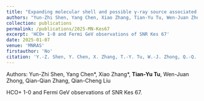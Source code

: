 ```yaml
---
title: "Expanding molecular shell and possible γ-ray source associated with supernova remnant kesteven 67 "
authors: "Yun-Zhi Shen, Yang Chen, Xiao Zhang, Tian-Yu Tu, Wen-Juan Zhong, Qian-Qian Zhang, Qian-Cheng Liu"
collection: publications
permalink: /publications/2025-MN-Kes67
excerpt: 'HCO+ 1-0 and Fermi GeV observations of SNR Kes 67'
date: 2025-01-07
venue: 'MNRAS'
firstauthor: 'No'
citation: 'Y.-Z. Shen, Y. Chen, X. Zhang, T.-Y. Tu, W.-J. Zhong, Q.-Q. Zhang, Q.-C. Liu, 2025, MNRAS, 537, 464'
---
```

Authors: Yun-Zhi Shen, Yang Chen\*, Xiao Zhang\*, **Tian-Yu Tu**, Wen-Juan Zhong, Qian-Qian Zhang, Qian-Cheng Liu

HCO+ 1-0 and Fermi GeV observations of SNR Kes 67. 
